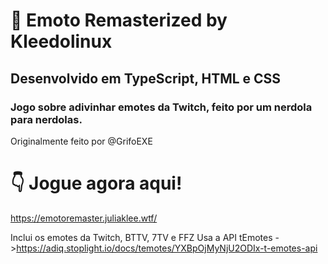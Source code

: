 # 🤠 Emoto Remasterized by Kleedolinux
## Desenvolvido em TypeScript, HTML e CSS
### Jogo sobre adivinhar emotes da Twitch, feito por um nerdola para nerdolas.
Originalmente feito por @GrifoEXE
# 👇 Jogue agora aqui!

https://emotoremaster.juliaklee.wtf/

Inclui os emotes da Twitch, BTTV, 7TV e FFZ
Usa a API tEmotes ->https://adiq.stoplight.io/docs/temotes/YXBpOjMyNjU2ODIx-t-emotes-api
